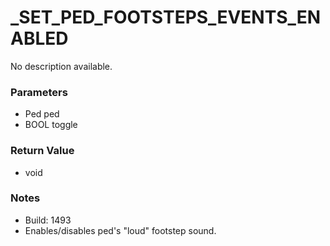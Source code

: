 # _SET_PED_FOOTSTEPS_EVENTS_ENABLED

No description available.

### Parameters
* Ped ped
* BOOL toggle

### Return Value
* void

### Notes
* Build: 1493
* Enables/disables ped's "loud" footstep sound.

